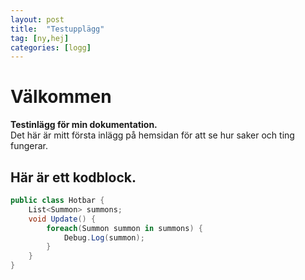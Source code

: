 ```yaml
---
layout: post
title:  "Testupplägg"
tag: [ny,hej]
categories: [logg]
---
```


# Välkommen  
**Testinlägg för min dokumentation.**  
Det här är mitt första inlägg på hemsidan för att se hur saker och ting fungerar.

## Här är ett kodblock.

```C#
public class Hotbar {
    List<Summon> summons;
    void Update() {
        foreach(Summon summon in summons) {
            Debug.Log(summon);
        }
    }
}
```